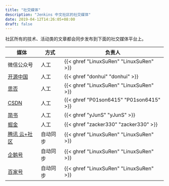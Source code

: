 ```yaml
---
title: "社交媒体"
description: "Jenkins 中文社区的社交媒体"
date: 2019-04-12T14:26:05+08:00
draft: false
---
```


社区所有的技术、活动类的文章都会同步发布到下面的社交媒体平台上。

| 媒体 | 方式 | 负责人 |
|----|----|----|
| 微信公众号 | 人工 | {{< ghref "LinuxSuRen" "LinuxSuRen" >}} |
| [开源中国](https://my.oschina.net/jenkinszh) | 人工 | {{< ghref "donhui" "donhui" >}} |
| [思否](https://segmentfault.com/u/jenkins_zh) | 人工 | {{< ghref "LinuxSuRen" "LinuxSuRen" >}} |
| [CSDN](https://blog.csdn.net/u014249394/column/info/36607) | 人工 | {{< ghref "P01son6415" "P01son6415" >}} |
| [简书](https://www.jianshu.com/c/b34c41b2f68f) | 人工 | {{< ghref "yJunS" "yJunS" >}} |
| [掘金](https://juejin.im/user/5caa989b5188254418337798) | 人工 | {{< ghref "zacker330" "zacker330" >}} |
| [腾讯 云+社区](https://cloud.tencent.com/developer/column/76299) | 自动同步 | {{< ghref "LinuxSuRen" "LinuxSuRen" >}} |
| [企鹅号](http://kuaibao.qq.com/s/MEDIANEWSLIST?chlid=16856411) | 自动同步 | {{< ghref "LinuxSuRen" "LinuxSuRen" >}} |
| [百家号](https://baijiahao.baidu.com/u?app_id=1631489070371757) | 自动同步 | {{< ghref "LinuxSuRen" "LinuxSuRen" >}} |

